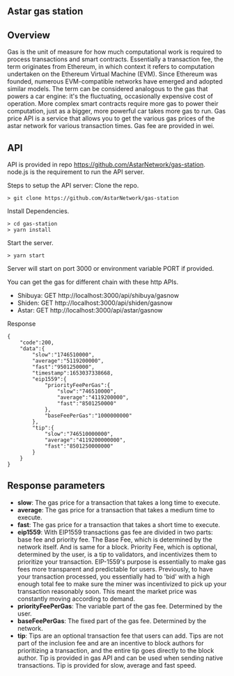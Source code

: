 ## Astar gas station

## Overview
Gas is the unit of measure for how much computational work is required to process transactions and smart contracts. Essentially a transaction fee, the term originates from Ethereum, in which context it refers to computation undertaken on the Ethereum Virtual Machine (EVM). Since Ethereum was founded, numerous EVM-compatible networks have emerged and adopted similar models.
The term can be considered analogous to the gas that powers a car engine: it's the fluctuating, occasionally expensive cost of operation. More complex smart contracts require more gas to power their computation, just as a bigger, more powerful car takes more gas to run.
Gas price API is a service that allows you to get the various gas prices of the astar network for various transaction times. Gas fee are provided in wei.

## API
API is provided in repo https://github.com/AstarNetwork/gas-station. node.js is the requirement to run the API server.

Steps to setup the API server:
Clone the repo.
```
> git clone https://github.com/AstarNetwork/gas-station
```
Install Dependencies.
```
> cd gas-station
> yarn install
```
Start the server.
```
> yarn start
```
Server will start on port 3000 or environment variable PORT if provided.

You can get the gas for different chain with these http APIs.

- Shibuya: GET http://localhost:3000/api/shibuya/gasnow
- Shiden: GET http://localhost:3000/api/shiden/gasnow
- Astar: GET http://localhost:3000/api/astar/gasnow

Response
```
{
    "code":200,
    "data":{
        "slow":"1746510000",
        "average":"5119200000",
        "fast":"9501250000",
        "timestamp":1653037338668,
        "eip1559":{
            "priorityFeePerGas":{
                "slow":"746510000",
                "average":"4119200000",
                "fast":"8501250000"
            },
            "baseFeePerGas":"1000000000"
        },
        "tip":{
            "slow":"746510000000",
            "average":"4119200000000",
            "fast":"8501250000000"
        }
    }
}
```

## Response parameters

- **slow**: The gas price for a transaction that takes a long time to execute.
- **average**: The gas price for a transaction that takes a medium time to execute.
- **fast**: The gas price for a transaction that takes a short time to execute.
- **eip1559**: With EIP1559 transactions gas fee are divided in two parts: base fee and priority fee.
The Base Fee, which is determined by the network itself. And is same for a block. Priority Fee, which is optional, determined by the user, is a tip to validators, and incentivizes them to prioritize your transaction.
EIP-1559's purpose is essentially to make gas fees more transparent and predictable for users. Previously, to have your transaction processed, you essentially had to 'bid' with a high enough total fee to make sure the miner was incentivized to pick up your transaction reasonably soon. This meant the market price was constantly moving according to demand.
- **priorityFeePerGas**: The variable part of the gas fee. Determined by the user.
- **baseFeePerGas**: The fixed part of the gas fee. Determined by the network.
- **tip**: Tips are an optional transaction fee that users can add. Tips are not part of the inclusion fee and are an incentive to block authors for prioritizing a transaction, and the entire tip goes directly to the block author. Tip is provided in gas API and can be used when sending native transactions. Tip is provided for slow, average and fast speed.

